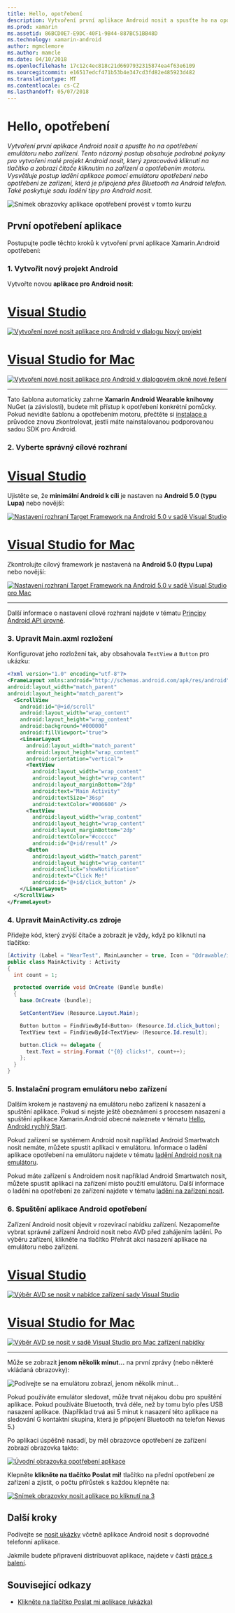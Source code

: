 ```yaml
---
title: Hello, opotřebení
description: Vytvoření první aplikace Android nosit a spusťte ho na opotřebení emulátoru nebo zařízení. Tento názorný postup obsahuje podrobné pokyny pro vytvoření malé projekt Android nosit, který zpracovává kliknutí na tlačítko a zobrazí čítače kliknutím na zařízení a opotřebením motoru. Vysvětluje postup ladění aplikace pomocí emulátoru opotřebení nebo opotřebení ze zařízení, která je připojená přes Bluetooth na Android telefon. Také poskytuje sadu ladění tipy pro Android nosit.
ms.prod: xamarin
ms.assetid: 86BCD0E7-E9DC-40F1-9B44-887BC51BB48D
ms.technology: xamarin-android
author: mgmclemore
ms.author: mamcle
ms.date: 04/10/2018
ms.openlocfilehash: 17c12c4ec818c21d6697932315874ea4f63e6109
ms.sourcegitcommit: e16517edcf471b53b4e347cd3fd82e485923d482
ms.translationtype: MT
ms.contentlocale: cs-CZ
ms.lasthandoff: 05/07/2018
---
```

# <a name="hello-wear"></a>Hello, opotřebení

_Vytvoření první aplikace Android nosit a spusťte ho na opotřebení emulátoru nebo zařízení. Tento názorný postup obsahuje podrobné pokyny pro vytvoření malé projekt Android nosit, který zpracovává kliknutí na tlačítko a zobrazí čítače kliknutím na zařízení a opotřebením motoru. Vysvětluje postup ladění aplikace pomocí emulátoru opotřebení nebo opotřebení ze zařízení, která je připojená přes Bluetooth na Android telefon. Také poskytuje sadu ladění tipy pro Android nosit._

![Snímek obrazovky aplikace opotřebení provést v tomto kurzu](hello-wear-images/example.png)

## <a name="your-first-wear-app"></a>První opotřebení aplikace

Postupujte podle těchto kroků k vytvoření první aplikace Xamarin.Android opotřebení:

### <a name="1-create-a-new-android-project"></a>1. Vytvořit nový projekt Android

Vytvořte novou **aplikace pro Android nosit**:

# <a name="visual-studiotabvswin"></a>[Visual Studio](#tab/vswin)

[![Vytvoření nové nosit aplikace pro Android v dialogu Nový projekt](hello-wear-images/vs/new-solution-sml.w157.png)](hello-wear-images/vs/new-solution.w157.png#lightbox)

# <a name="visual-studio-for-mactabvsmac"></a>[Visual Studio for Mac](#tab/vsmac)

[![Vytvoření nové nosit aplikace pro Android v dialogovém okně nové řešení](hello-wear-images/xs/new-solution-sml.png)](hello-wear-images/xs/new-solution.png#lightbox)

-----


Tato šablona automaticky zahrne **Xamarin Android Wearable knihovny** NuGet (a závislosti), budete mít přístup k opotřebení konkrétní pomůcky. Pokud nevidíte šablonu a opotřebením motoru, přečtěte si [instalace a](~/android/wear/get-started/installation.md) průvodce znovu zkontrolovat, jestli máte nainstalovanou podporovanou sadou SDK pro Android. 

### <a name="2-choose-the-correct-target-framework"></a>2. Vyberte správný **cílové rozhraní**

# <a name="visual-studiotabvswin"></a>[Visual Studio](#tab/vswin)

Ujistěte se, že **minimální Android k cíli** je nastaven na **Android 5.0 (typu Lupa)** nebo novější: 

[![Nastavení rozhraní Target Framework na Android 5.0 v sadě Visual Studio](hello-wear-images/vs/target-framework-sml.png)](hello-wear-images/vs/target-framework.png#lightbox)

# <a name="visual-studio-for-mactabvsmac"></a>[Visual Studio for Mac](#tab/vsmac)

Zkontrolujte cílový framework je nastavená na **Android 5.0 (typu Lupa)** nebo novější:

[![Nastavení rozhraní Target Framework na Android 5.0 v sadě Visual Studio pro Mac](hello-wear-images/xs/target-framework-sml.png)](hello-wear-images/xs/target-framework.png#lightbox)

-----

Další informace o nastavení cílové rozhraní najdete v tématu [Principy Android API úrovně](~/android/app-fundamentals/android-api-levels.md).


### <a name="3-edit-the-mainaxml-layout"></a>3. Upravit **Main.axml** rozložení

Konfigurovat jeho rozložení tak, aby obsahovala `TextView` a `Button` pro ukázku: 

```xml
<?xml version="1.0" encoding="utf-8"?>
<FrameLayout xmlns:android="http://schemas.android.com/apk/res/android"
android:layout_width="match_parent"
android:layout_height="match_parent">
  <ScrollView
    android:id="@+id/scroll"
    android:layout_width="wrap_content"
    android:layout_height="wrap_content"
    android:background="#000000"
    android:fillViewport="true">
    <LinearLayout
      android:layout_width="match_parent"
      android:layout_height="wrap_content"
      android:orientation="vertical">
      <TextView
        android:layout_width="wrap_content"
        android:layout_height="wrap_content"
        android:layout_marginBottom="2dp"
        android:text="Main Activity"
        android:textSize="36sp"
        android:textColor="#006600" />
      <TextView
        android:layout_width="wrap_content"
        android:layout_height="wrap_content"
        android:layout_marginBottom="2dp"
        android:textColor="#cccccc"
        android:id="@+id/result" />
      <Button
        android:layout_width="match_parent"
        android:layout_height="wrap_content"
        android:onClick="showNotification"
        android:text="Click Me!"
        android:id="@+id/click_button" />
    </LinearLayout>
  </ScrollView>
</FrameLayout>
```

### <a name="4-edit-the-mainactivitycs-source"></a>4. Upravit **MainActivity.cs** zdroje

Přidejte kód, který zvýší čítače a zobrazit je vždy, když po kliknutí na tlačítko: 

```csharp
[Activity (Label = "WearTest", MainLauncher = true, Icon = "@drawable/icon")]
public class MainActivity : Activity
{
  int count = 1;

  protected override void OnCreate (Bundle bundle)
  {
    base.OnCreate (bundle);

    SetContentView (Resource.Layout.Main);

    Button button = FindViewById<Button> (Resource.Id.click_button);
    TextView text = FindViewById<TextView> (Resource.Id.result);

    button.Click += delegate {
      text.Text = string.Format ("{0} clicks!", count++);
    };
  }
}
```

### <a name="5-setup-an-emulator-or-device"></a>5. Instalační program emulátoru nebo zařízení

Dalším krokem je nastavený na emulátoru nebo zařízení k nasazení a spuštění aplikace. Pokud si nejste ještě obeznámeni s procesem nasazení a spuštění aplikace Xamarin.Android obecné naleznete v tématu [Hello, Android rychlý Start](~/android/get-started/hello-android/hello-android-quickstart.md).

Pokud zařízení se systémem Android nosit například Android Smartwatch nosit nemáte, můžete spustit aplikaci v emulátoru. Informace o ladění aplikace opotřebení na emulátoru najdete v tématu [ladění Android nosit na emulátoru](~/android/wear/deploy-test/debug-on-emulator.md).

Pokud máte zařízení s Androidem nosit například Android Smartwatch nosit, můžete spustit aplikaci na zařízení místo použití emulátoru. Další informace o ladění na opotřebení ze zařízení najdete v tématu [ladění na zařízení nosit](~/android/wear/deploy-test/debug-on-device.md).


### <a name="6-run-the-android-wear-app"></a>6. Spuštění aplikace Android opotřebení

Zařízení Android nosit objevit v rozevírací nabídku zařízení. Nezapomeňte vybrat správné zařízení Android nosit nebo AVD před zahájením ladění. Po výběru zařízení, klikněte na tlačítko Přehrát akci nasazení aplikace na emulátoru nebo zařízení.

# <a name="visual-studiotabvswin"></a>[Visual Studio](#tab/vswin)

[![Výběr AVD se nosit v nabídce zařízení sady Visual Studio](hello-wear-images/vs/choose-wear-sim.png)](hello-wear-images/vs/choose-wear-sim.png#lightbox)

# <a name="visual-studio-for-mactabvsmac"></a>[Visual Studio for Mac](#tab/vsmac)

[![Výběr AVD se nosit v sadě Visual Studio pro Mac zařízení nabídky](hello-wear-images/xs/choose-wear-sim.png)](hello-wear-images/xs/choose-wear-sim.png#lightbox)

-----

Může se zobrazit **jenom několik minut...**  na první zprávy (nebo některé vkládaná obrazovky): 

![Podívejte se na emulátoru zobrazí, jenom několik minut...](hello-wear-images/please-wait.png)

Pokud používáte emulátor sledovat, může trvat nějakou dobu pro spuštění aplikace. Pokud používáte Bluetooth, trvá déle, než by tomu bylo přes USB nasazení aplikace. (Například trvá asi 5 minut k nasazení této aplikace na sledování G kontaktní skupina, která je připojení Bluetooth na telefon Nexus 5.)

Po aplikaci úspěšně nasadí, by měl obrazovce opotřebení ze zařízení zobrazí obrazovka takto:

[![Úvodní obrazovka opotřebení aplikace](hello-wear-images/mainactivity-screen.png)](hello-wear-images/mainactivity-screen.png#lightbox)

Klepněte **klikněte na tlačítko Poslat mi!** tlačítko na přední opotřebení ze zařízení a zjistit, o počtu přírůstek s každou klepněte na:

[![Snímek obrazovky nosit aplikace po kliknutí na 3](hello-wear-images/mainactivity-counts.png)](hello-wear-images/mainactivity-counts.png#lightbox)


## <a name="next-steps"></a>Další kroky

Podívejte se [nosit ukázky](https://developer.xamarin.com/samples/android/Android%20Wear/) včetně aplikace Android nosit s doprovodné telefonní aplikace.

Jakmile budete připraveni distribuovat aplikace, najdete v části [práce s balení](~/android/wear/deploy-test/packaging.md).


## <a name="related-links"></a>Související odkazy

- [Klikněte na tlačítko Poslat mi aplikace (ukázka)](https://developer.xamarin.com/samples/monodroid/wear/WearTest/)
